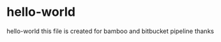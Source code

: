 hello-world
===========

hello-world
this file is created for bamboo and bitbucket pipeline
thanks 
